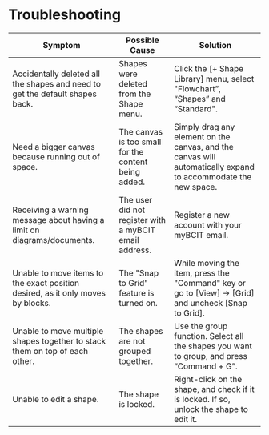 # Troubleshooting

| Symptom     | Possible Cause                       | Solution                             |
| ----------- | ------------------------------------ | ------------------------------------ |
| Accidentally deleted all the shapes and need to get the default shapes back. | Shapes were deleted from the Shape menu. | Click the [+ Shape Library] menu, select "Flowchart”, “Shapes” and “Standard". |
| Need a bigger canvas because running out of space. | The canvas is too small for the content being added. | Simply drag any element on the canvas, and the canvas will automatically expand to accommodate the new space. |
| Receiving a warning message about having a limit on diagrams/documents. | The user did not register with a myBCIT email address. | Register a new account with your myBCIT email. |
| Unable to move items to the exact position desired, as it only moves by blocks. | The "Snap to Grid" feature is turned on. | While moving the item, press the "Command" key or go to [View] -> [Grid] and uncheck [Snap to Grid]. |
| Unable to move multiple shapes together to stack them on top of each other. | The shapes are not grouped together. | Use the group function. Select all the shapes you want to group, and press “Command + G”. |
| Unable to edit a shape. | The shape is locked. | Right-click on the shape, and check if it is locked. If so, unlock the shape to edit it. |
